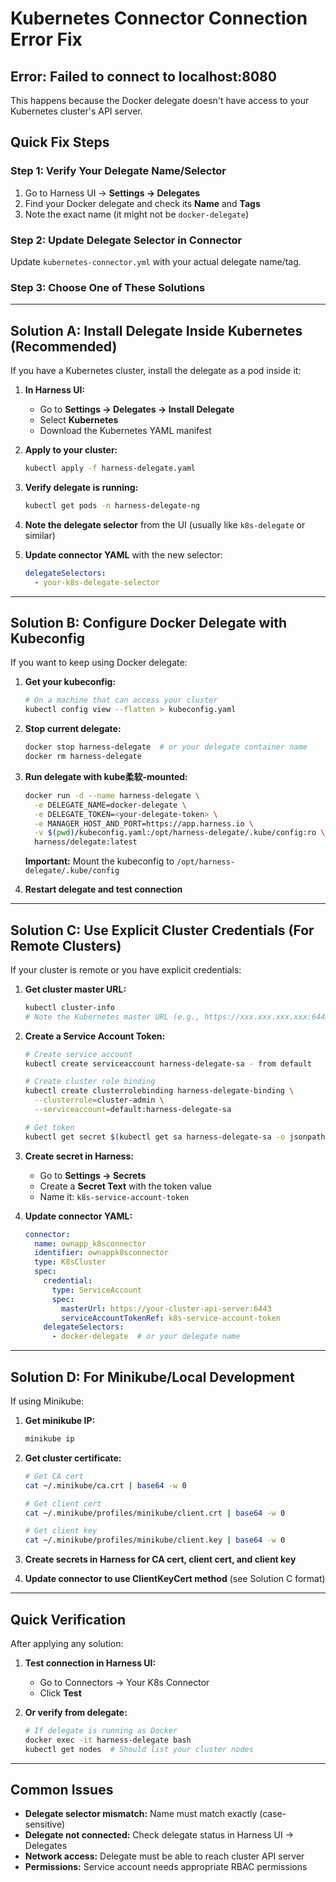 # Kubernetes Connector Connection Error Fix

## Error: Failed to connect to localhost:8080

This happens because the Docker delegate doesn't have access to your Kubernetes cluster's API server.

## Quick Fix Steps

### Step 1: Verify Your Delegate Name/Selector

1. Go to Harness UI → **Settings → Delegates**
2. Find your Docker delegate and check its **Name** and **Tags**
3. Note the exact name (it might not be `docker-delegate`)

### Step 2: Update Delegate Selector in Connector

Update `kubernetes-connector.yml` with your actual delegate name/tag.

### Step 3: Choose One of These Solutions

---

## Solution A: Install Delegate Inside Kubernetes (Recommended)

If you have a Kubernetes cluster, install the delegate as a pod inside it:

1. **In Harness UI:**
   - Go to **Settings → Delegates → Install Delegate**
   - Select **Kubernetes**
   - Download the Kubernetes YAML manifest

2. **Apply to your cluster:**
   ```bash
   kubectl apply -f harness-delegate.yaml
   ```

3. **Verify delegate is running:**
   ```bash
   kubectl get pods -n harness-delegate-ng
   ```

4. **Note the delegate selector** from the UI (usually like `k8s-delegate` or similar)

5. **Update connector YAML** with the new selector:
   ```yaml
   delegateSelectors:
     - your-k8s-delegate-selector
   ```

---

## Solution B: Configure Docker Delegate with Kubeconfig

If you want to keep using Docker delegate:

1. **Get your kubeconfig:**
   ```bash
   # On a machine that can access your cluster
   kubectl config view --flatten > kubeconfig.yaml
   ```

2. **Stop current delegate:**
   ```bash
   docker stop harness-delegate  # or your delegate container name
   docker rm harness-delegate
   ```

3. **Run delegate with kube柔软-mounted:**
   ```bash
   docker run -d --name harness-delegate \
     -e DELEGATE_NAME=docker-delegate \
     -e DELEGATE_TOKEN=<your-delegate-token> \
     -e MANAGER_HOST_AND_PORT=https://app.harness.io \
     -v $(pwd)/kubeconfig.yaml:/opt/harness-delegate/.kube/config:ro \
     harness/delegate:latest
   ```

   **Important:** Mount the kubeconfig to `/opt/harness-delegate/.kube/config`

4. **Restart delegate and test connection**

---

## Solution C: Use Explicit Cluster Credentials (For Remote Clusters)

If your cluster is remote or you have explicit credentials:

1. **Get cluster master URL:**
   ```bash
   kubectl cluster-info
   # Note the Kubernetes master URL (e.g., https://xxx.xxx.xxx.xxx:6443)
   ```

2. **Create a Service Account Token:**
   ```bash
   # Create service account
   kubectl create serviceaccount harness-delegate-sa - from default
   
   # Create cluster role binding
   kubectl create clusterrolebinding harness-delegate-binding \
     --clusterrole=cluster-admin \
     --serviceaccount=default:harness-delegate-sa
   
   # Get token
   kubectl get secret $(kubectl get sa harness-delegate-sa -o jsonpath='{.secrets[0].name}') -o jsonpath='{.data.token}' | base64 -d
   ```

3. **Create secret in Harness:**
   - Go to **Settings → Secrets**
   - Create a **Secret Text** with the token value
   - Name it: `k8s-service-account-token`

4. **Update connector YAML:**
   ```yaml
   connector:
     name: ownapp_k8sconnector
     identifier: ownappk8sconnector
     type: K8sCluster
     spec:
       credential:
         type: ServiceAccount
         spec:
           masterUrl: https://your-cluster-api-server:6443
           serviceAccountTokenRef: k8s-service-account-token
       delegateSelectors:
         - docker-delegate  # or your delegate name
   ```

---

## Solution D: For Minikube/Local Development

If using Minikube:

1. **Get minikube IP:**
   ```bash
   minikube ip
   ```

2. **Get cluster certificate:**
   ```bash
   # Get CA cert
   cat ~/.minikube/ca.crt | base64 -w 0
   
   # Get client cert
   cat ~/.minikube/profiles/minikube/client.crt | base64 -w 0
   
   # Get client key
   cat ~/.minikube/profiles/minikube/client.key | base64 -w 0
   ```

3. **Create secrets in Harness for CA cert, client cert, and client key**

4. **Update connector to use ClientKeyCert method** (see Solution C format)

---

## Quick Verification

After applying any solution:

1. **Test connection in Harness UI:**
   - Go to Connectors → Your K8s Connector
   - Click **Test**

2. **Or verify from delegate:**
   ```bash
   # If delegate is running as Docker
   docker exec -it harness-delegate bash
   kubectl get nodes  # Should list your cluster nodes
   ```

---

## Common Issues

- **Delegate selector mismatch:** Name must match exactly (case-sensitive)
- **Delegate not connected:** Check delegate status in Harness UI → Delegates
- **Network access:** Delegate must be able to reach cluster API server
- **Permissions:** Service account needs appropriate RBAC permissions

